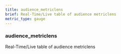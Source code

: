```yaml
---
title: audience_metriclens
brief: Real-Time/Live table of audience metriclens
metric_type: gauge
---
```

### audience_metriclens

Real-Time/Live table of audience metriclens